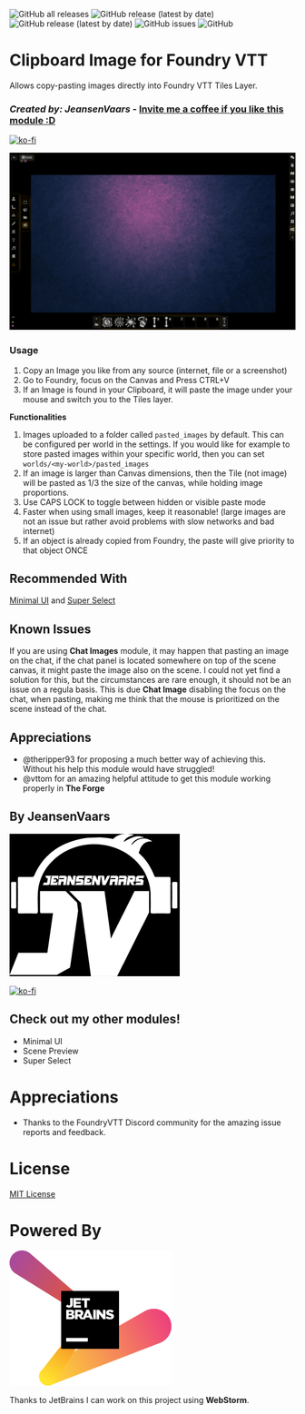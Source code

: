 ![GitHub all releases](https://img.shields.io/github/downloads/saif-ellafi/foundryvtt-clipboard-image/total?logo=GitHub) ![GitHub release (latest by date)](https://img.shields.io/github/downloads/saif-ellafi/foundryvtt-clipboard-image/latest/total) ![GitHub release (latest by date)](https://img.shields.io/github/v/release/saif-ellafi/foundryvtt-clipboard-image) ![GitHub issues](https://img.shields.io/github/issues-raw/saif-ellafi/foundryvtt-clipboard-image) ![GitHub](https://img.shields.io/github/license/saif-ellafi/foundryvtt-clipboard-image)
# Clipboard Image for Foundry VTT

Allows copy-pasting images directly into Foundry VTT Tiles Layer.

### _Created by: JeansenVaars_ - [Invite me a coffee if you like this module :D](https://ko-fi.com/jeansenvaars)
[![ko-fi](https://ko-fi.com/img/githubbutton_sm.svg)](https://ko-fi.com/V7V14D3AH)

![example](example.gif)

### Usage

1. Copy an Image you like from any source (internet, file or a screenshot)
2. Go to Foundry, focus on the Canvas and Press CTRL+V
3. If an Image is found in your Clipboard, it will paste the image under your mouse and switch you to the Tiles layer.

**Functionalities**

1. Images uploaded to a folder called `pasted_images` by default. This can be configured per world in the settings. If
   you would like for example to store pasted images within your specific world, then you can
   set `worlds/<my-world>/pasted_images`
2. If an image is larger than Canvas dimensions, then the Tile (not image) will be pasted as 1/3 the size of the canvas,
   while holding image proportions.
3. Use CAPS LOCK to toggle between hidden or visible paste mode
4. Faster when using small images, keep it reasonable! (large images are not an issue but rather avoid problems with slow networks and bad internet)
5. If an object is already copied from Foundry, the paste will give priority to that object ONCE

## Recommended With

[Minimal UI](https://github.com/saif-ellafi/foundryvtt-minimal-ui)
and [Super Select](https://github.com/saif-ellafi/foundryvtt-super-select)

## Known Issues

If you are using **Chat Images** module, it may happen that pasting an image on the chat, if the chat panel is located somewhere
on top of the scene canvas, it might paste the image also on the scene. I could not yet find a solution for this, but
the circumstances are rare enough, it should not be an issue on a regula basis. This is due **Chat Image** disabling the focus on the chat,
when pasting, making me think that the mouse is prioritized on the scene instead of the chat.

## Appreciations

* @theripper93 for proposing a much better way of achieving this. Without his help this module would have struggled!
* @vttom for an amazing helpful attitude to get this module working properly in **The Forge**

## By JeansenVaars

![JVLogo](logo-small-black.png)

[![ko-fi](https://ko-fi.com/img/githubbutton_sm.svg)](https://ko-fi.com/V7V14D3AH)

## Check out my other modules!

* Minimal UI
* Scene Preview
* Super Select

# Appreciations

* Thanks to the FoundryVTT Discord community for the amazing issue reports and feedback.

# License

[MIT License](./LICENSE.md)

# Powered By

[![JetBrains](./jetbrains.svg)](https://www.jetbrains.com)

Thanks to JetBrains I can work on this project using **WebStorm**.
